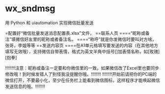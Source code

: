 # wx_sndmsg
用 Python 和 uiautomation 实现微信批量发送

=配置好“微信批量发送消息配置表.xlsx”文件，
==联系人页
====“昵称或备注”填微信好友里的昵称或者备注名。
====“称呼”就是你发微信时要叫对方啥，张哥，李姐等等
==发送内容页
====在A1单元格填写要发送的内容（在其他地方填写无效哦），支持微信自带表情，格式为英文半角中括号[]加表情名称，如[玫瑰] [抱拳]

!!!!!!!!注意：昵称或备注一定要和你微信里的一致，如果微信改了Excel里也要同步修改哦！到时候发错人了别怪我没提醒你哦。!!!!!!!!
!!!!!!!!开始前请把你的PC端的微信打开，不要最小化，至少在任务栏上能看到微信图标，这样程序才能唤起微信发送信息的哦。!!!!!!!!


